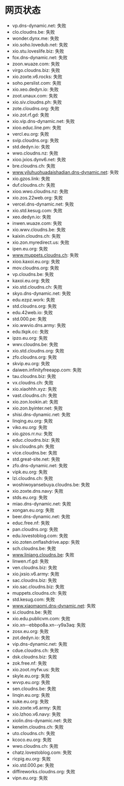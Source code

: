 # 网页状态
- vp.dns-dynamic.net: 失败
- clo.cloudns.be: 失败
- wonder.dynx.me: 失败
- xio.soho.lovedub.net: 失败
- xio.stu.loveslife.biz: 失败
- fox.dns-dynamic.net: 失败
- zoon.wuaze.com: 失败
- virgo.cloudns.biz: 失败
- xio.zoxte.v6.rocks: 失败
- soho.perslist.com: 失败
- xio.xeo.dedyn.io: 失败
- zoot.unaux.com: 失败
- xio.siv.cloudns.ph: 失败
- zote.cloudns.org: 失败
- xio.zot.rf.gd: 失败
- xio.vip.dns-dynamic.net: 失败
- xioo.educ.line.pm: 失败
- vercl.eu.org: 失败
- svip.cloudns.org: 失败
- std.dedyn.io: 失败
- wwo.cloudns.nz: 失败
- xioo.jxios.dynv6.net: 失败
- bre.cloudns.ch: 失败
- www.yiluhuohuadaishadian.dns-dynamic.net: 失败
- xio.gzos.link: 失败
- duf.cloudns.ch: 失败
- xioo.wwo.cloudns.nz: 失败
- xio.zos.22web.org: 失败
- vercel.dns-dynamic.net: 失败
- xio.std.kesug.com: 失败
- xeo.dedyn.io: 失败
- inwen.wuaze.com: 失败
- xio.wwv.cloudns.be: 失败
- kaixin.cloudns.ch: 失败
- xio.zon.myredirect.us: 失败
- ipen.eu.org: 失败
- www.muppets.cloudns.ch: 失败
- xioo.kaxoi.eu.org: 失败
- mov.cloudns.org: 失败
- vp.cloudns.be: 失败
- kaxoi.eu.org: 失败
- xio.std.cloudns.ch: 失败
- skyo.dns-dynamic.net: 失败
- edu.ezpz.work: 失败
- std.cloudns.org: 失败
- edu.42web.io: 失败
- std.000.pe: 失败
- xio.wwvio.dns.army: 失败
- edu.tkpk.cc: 失败
- ipzo.eu.org: 失败
- wwv.cloudns.be: 失败
- xio.std.cloudns.org: 失败
- zfo.cloudns.org: 失败
- skvip.eu.org: 失败
- daiwen.infinityfreeapp.com: 失败
- tau.cloudns.biz: 失败
- vx.cloudns.ch: 失败
- xio.xiaohhh.xyz: 失败
- vast.cloudns.ch: 失败
- xio.zon.lookin.at: 失败
- xio.zon.byinter.net: 失败
- shisi.dns-dynamic.net: 失败
- linqing.eu.org: 失败
- viko.eu.org: 失败
- xio.gzos.rr.nu: 失败
- educ.cloudns.biz: 失败
- siv.cloudns.ph: 失败
- vice.cloudns.be: 失败
- std.great-site.net: 失败
- zfo.dns-dynamic.net: 失败
- vipk.eu.org: 失败
- lzi.cloudns.ch: 失败
- woshiwoyansebuya.cloudns.be: 失败
- xio.zoxte.dns.navy: 失败
- stds.eu.org: 失败
- miao.dns-dynamic.net: 失败
- xongan.eu.org: 失败
- beer.dns-dynamic.net: 失败
- educ.free.nf: 失败
- pan.cloudns.org: 失败
- edu.lovestoblog.com: 失败
- xio.zoten.onflashdrive.app: 失败
- sch.cloudns.be: 失败
- www.liniang.cloudns.be: 失败
- linwen.rf.gd: 失败
- ven.cloudns.biz: 失败
- xio.jxsio.v6.army: 失败
- sac.cloudns.biz: 失败
- xio.sac.cloudns.biz: 失败
- muppets.cloudns.ch: 失败
- std.kesug.com: 失败
- www.xiaomaomi.dns-dynamic.net: 失败
- si.cloudns.be: 失败
- xio.edu.publicvm.com: 失败
- xio.xn--ebbpo8a.xn--y9a3aq: 失败
- zosx.eu.org: 失败
- zot.dedyn.io: 失败
- vip.dns-dynamic.net: 失败
- cdue.cloudns.ch: 失败
- dsk.cloudns.biz: 失败
- zok.free.nf: 失败
- xio.zoot.myfw.us: 失败
- skyle.eu.org: 失败
- wvvp.eu.org: 失败
- sen.cloudns.be: 失败
- linqin.eu.org: 失败
- suke.eu.org: 失败
- xio.zoxte.v6.army: 失败
- xio.lzhoo.v6.navy: 失败
- xiolin.dns-dynamic.net: 失败
- kenelm.cloudns.ch: 失败
- uto.cloudns.ch: 失败
- kcoco.eu.org: 失败
- wwo.cloudns.ch: 失败
- chatz.lovestoblog.com: 失败
- ricpig.eu.org: 失败
- xio.std.000.pe: 失败
- diffireworks.cloudns.org: 失败
- vipn.eu.org: 失败
